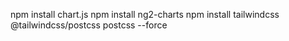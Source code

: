 npm install chart.js
npm install ng2-charts
npm install tailwindcss @tailwindcss/postcss postcss --force
